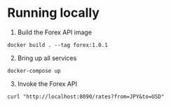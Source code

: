 # Running locally
1) Build the Forex API image
```shell
docker build . --tag forex:1.0.1
```
2) Bring up all services
```shell
docker-compose up
```
3) Invoke the Forex API
```shell
curl "http://localhost:8090/rates?from=JPY&to=USD"
```